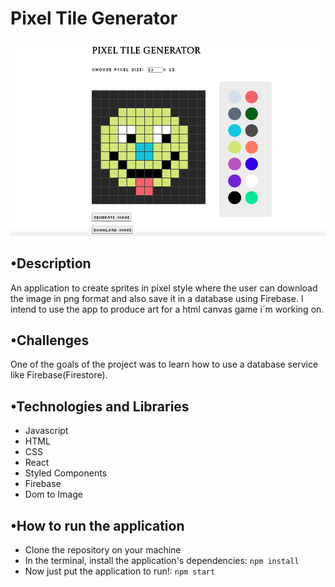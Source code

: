 # Pixel Tile Generator
<img src="https://raw.githubusercontent.com/felipedfe/felipedfe/main/assets/pixel-tile.png" alt="tela da aplicação" width="600">

## •Description
An application to create sprites in pixel style where the user can download the image in png format and also save it in a database using Firebase. I intend to use the app to produce art for a html canvas game i´m working on.

## •Challenges
One of the goals of the project was to learn how to use a database service like Firebase(Firestore).

## •Technologies and Libraries
- Javascript
- HTML
- CSS
- React
- Styled Components
- Firebase
- Dom to Image

## •How to run the application
- Clone the repository on your machine
- In the terminal, install the application's dependencies: `npm install`
- Now just put the application to run!: `npm start`
